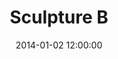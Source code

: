 ---
layout: work
title: Sculpture B
date: 2014-01-02 12:00:00
category: sculpture
imageURL: /images/placeholder-960x540.jpg
thumbnailURL: /images/placeholder-240x135.jpg
medium: Lorem ipsum dolor sit amet, consectetur adipiscing elit
dimensions: XXXXmm Ø x XXmm D
edition: edition of 2
location: Lorem Ipsum. Dolor. Sit Amet
sold: true
---